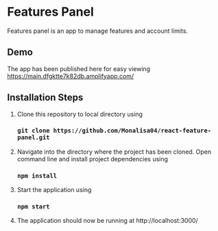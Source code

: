 # Features Panel

Features panel is an app to manage features and account limits.
  
## Demo
The app has been published here for easy viewing
https://main.dfgktte7k82db.amplifyapp.com/

## Installation Steps

1. Clone this repository to local directory using
   ### `git clone https://github.com/Monalisa04/react-feature-panel.git`

2. Navigate into the directory where the project has been cloned. Open command line and install project dependencies using 
   ### `npm install`

3. Start the application using
   ### `npm start`

4.	The application should now be running at 
    http://localhost:3000/

